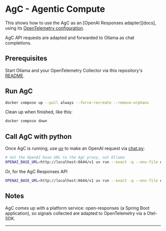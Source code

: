 # AgC - Agentic Compute

This shows how to use the AgC as an [OpenAI Responses adapter][docs],
using its [OpenTelemetry configuration][config].

AgC API requests are adapted and forwarded to Ollama as chat
completions.

## Prerequisites

Start Ollama and your OpenTelemetry Collector via this repository's [README](../README.md).

## Run AgC

```bash
docker compose up --pull always --force-recreate --remove-orphans
```

Clean up when finished, like this:

```bash
docker compose down
```

## Call AgC with python

Once AgC is running, use [uv][uv] to make an OpenAI request via
[chat.py](../chat.py):

```bash
# Set the OpenAI base URL to the AgC proxy, not Ollama
OPENAI_BASE_URL=http://localhost:6644/v1 uv run --exact -q --env-file env.local ../chat.py
```

Or, for the AgC Responses API
```bash
OPENAI_BASE_URL=http://localhost:6644/v1 uv run --exact -q --env-file env.local ../chat.py --use-responses-api
```

## Notes

AgC comes up with a platform service: open-responses (a Spring Boot application), so signals collected are adapted to
OpenTelemetry via a Otel-SDK.

---
[doc]: https://github.com/masaic-ai-platform/AgC
[config]: https://github.com/masaic-ai-platform/AgC/blob/main/platform/README.md#setting-up-the-opentelemetry-collector
[uv]: https://docs.astral.sh/uv/getting-started/installation/

